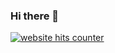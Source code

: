 ### Hi there 👋
<div id="sfc29br269a5k6j86nx1ux6tubckp5flna1"></div>
<script type="text/javascript" src="https://counter7.stat.ovh/private/counter.js?c=29br269a5k6j86nx1ux6tubckp5flna1&down=async" async></script>
<noscript><a href="https://www.freecounterstat.com" title="website hits counter"><img src="https://counter7.stat.ovh/private/freecounterstat.php?c=29br269a5k6j86nx1ux6tubckp5flna1" border="0" title="website hits counter" alt="website hits counter"></a></noscript>
